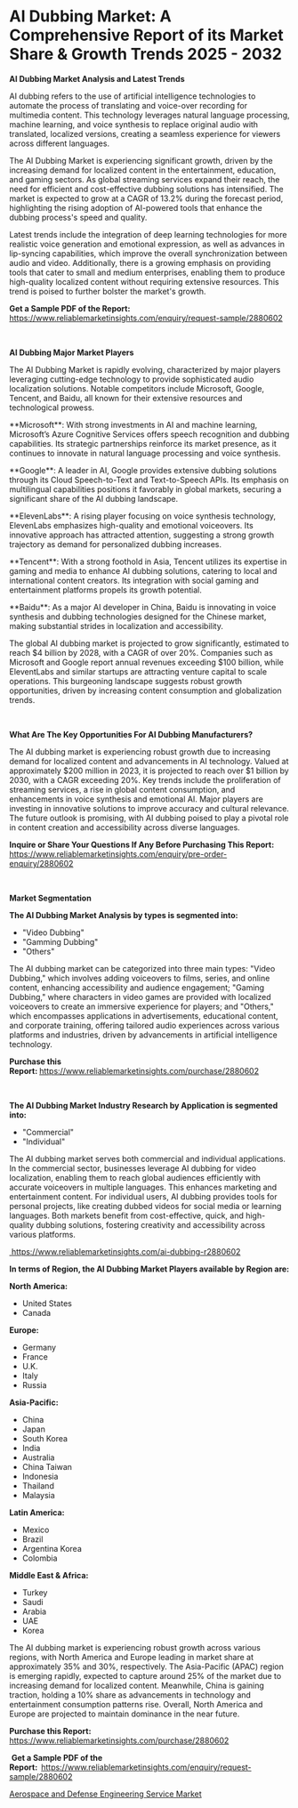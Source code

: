 <p><h1>AI Dubbing Market: A Comprehensive Report of its Market Share & Growth Trends 2025 - 2032</h1></p><p><strong>AI Dubbing Market Analysis and Latest Trends</strong></p>
<p><p>AI dubbing refers to the use of artificial intelligence technologies to automate the process of translating and voice-over recording for multimedia content. This technology leverages natural language processing, machine learning, and voice synthesis to replace original audio with translated, localized versions, creating a seamless experience for viewers across different languages. </p><p>The AI Dubbing Market is experiencing significant growth, driven by the increasing demand for localized content in the entertainment, education, and gaming sectors. As global streaming services expand their reach, the need for efficient and cost-effective dubbing solutions has intensified. The market is expected to grow at a CAGR of 13.2% during the forecast period, highlighting the rising adoption of AI-powered tools that enhance the dubbing process's speed and quality.</p><p>Latest trends include the integration of deep learning technologies for more realistic voice generation and emotional expression, as well as advances in lip-syncing capabilities, which improve the overall synchronization between audio and video. Additionally, there is a growing emphasis on providing tools that cater to small and medium enterprises, enabling them to produce high-quality localized content without requiring extensive resources. This trend is poised to further bolster the market's growth.</p></p>
<p><strong>Get a Sample PDF of the Report:&nbsp;</strong> <a href="https://www.reliablemarketinsights.com/enquiry/request-sample/2880602?utm_campaign=2631&utm_medium=2&utm_source=Github&utm_content=ia&utm_term=12032025&utm_id=ai-dubbing">https://www.reliablemarketinsights.com/enquiry/request-sample/2880602</a></p>
<p>&nbsp;</p>
<p><strong>AI Dubbing Major Market Players</strong></p>
<p><p>The AI Dubbing Market is rapidly evolving, characterized by major players leveraging cutting-edge technology to provide sophisticated audio localization solutions. Notable competitors include Microsoft, Google, Tencent, and Baidu, all known for their extensive resources and technological prowess.</p><p>**Microsoft**: With strong investments in AI and machine learning, Microsoft’s Azure Cognitive Services offers speech recognition and dubbing capabilities. Its strategic partnerships reinforce its market presence, as it continues to innovate in natural language processing and voice synthesis.</p><p>**Google**: A leader in AI, Google provides extensive dubbing solutions through its Cloud Speech-to-Text and Text-to-Speech APIs. Its emphasis on multilingual capabilities positions it favorably in global markets, securing a significant share of the AI dubbing landscape.</p><p>**ElevenLabs**: A rising player focusing on voice synthesis technology, ElevenLabs emphasizes high-quality and emotional voiceovers. Its innovative approach has attracted attention, suggesting a strong growth trajectory as demand for personalized dubbing increases.</p><p>**Tencent**: With a strong foothold in Asia, Tencent utilizes its expertise in gaming and media to enhance AI dubbing solutions, catering to local and international content creators. Its integration with social gaming and entertainment platforms propels its growth potential.</p><p>**Baidu**: As a major AI developer in China, Baidu is innovating in voice synthesis and dubbing technologies designed for the Chinese market, making substantial strides in localization and accessibility.</p><p>The global AI dubbing market is projected to grow significantly, estimated to reach $4 billion by 2028, with a CAGR of over 20%. Companies such as Microsoft and Google report annual revenues exceeding $100 billion, while EleventLabs and similar startups are attracting venture capital to scale operations. This burgeoning landscape suggests robust growth opportunities, driven by increasing content consumption and globalization trends.</p></p>
<p>&nbsp;</p>
<p><strong>What Are The Key Opportunities For AI Dubbing Manufacturers?</strong></p>
<p><p>The AI dubbing market is experiencing robust growth due to increasing demand for localized content and advancements in AI technology. Valued at approximately $200 million in 2023, it is projected to reach over $1 billion by 2030, with a CAGR exceeding 20%. Key trends include the proliferation of streaming services, a rise in global content consumption, and enhancements in voice synthesis and emotional AI. Major players are investing in innovative solutions to improve accuracy and cultural relevance. The future outlook is promising, with AI dubbing poised to play a pivotal role in content creation and accessibility across diverse languages.</p></p>
<p><strong>Inquire or Share Your Questions If Any Before Purchasing This Report:</strong> <a href="https://www.reliablemarketinsights.com/enquiry/pre-order-enquiry/2880602?utm_campaign=2631&utm_medium=2&utm_source=Github&utm_content=ia&utm_term=12032025&utm_id=ai-dubbing">https://www.reliablemarketinsights.com/enquiry/pre-order-enquiry/2880602</a></p>
<p>&nbsp;</p>
<p><strong>Market Segmentation</strong></p>
<p><strong>The AI Dubbing Market Analysis by types is segmented into:</strong></p>
<p><ul><li>"Video Dubbing"</li><li>"Gamming Dubbing"</li><li>"Others"</li></ul></p>
<p><p>The AI dubbing market can be categorized into three main types: "Video Dubbing," which involves adding voiceovers to films, series, and online content, enhancing accessibility and audience engagement; "Gaming Dubbing," where characters in video games are provided with localized voiceovers to create an immersive experience for players; and "Others," which encompasses applications in advertisements, educational content, and corporate training, offering tailored audio experiences across various platforms and industries, driven by advancements in artificial intelligence technology.</p></p>
<p><strong>Purchase this Report:&nbsp;</strong><a href="https://www.reliablemarketinsights.com/purchase/2880602?utm_campaign=2631&utm_medium=2&utm_source=Github&utm_content=ia&utm_term=12032025&utm_id=ai-dubbing">https://www.reliablemarketinsights.com/purchase/2880602</a></p>
<p>&nbsp;</p>
<p><strong>The AI Dubbing Market Industry Research by Application is segmented into:</strong></p>
<p><ul><li>"Commercial"</li><li>"Individual"</li></ul></p>
<p><p>The AI dubbing market serves both commercial and individual applications. In the commercial sector, businesses leverage AI dubbing for video localization, enabling them to reach global audiences efficiently with accurate voiceovers in multiple languages. This enhances marketing and entertainment content. For individual users, AI dubbing provides tools for personal projects, like creating dubbed videos for social media or learning languages. Both markets benefit from cost-effective, quick, and high-quality dubbing solutions, fostering creativity and accessibility across various platforms.</p></p>
<p><a href="https://www.reliablemarketinsights.com/ai-dubbing-r2880602?utm_campaign=2631&utm_medium=2&utm_source=Github&utm_content=ia&utm_term=12032025&utm_id=ai-dubbing">&nbsp;https://www.reliablemarketinsights.com/ai-dubbing-r2880602</a></p>
<p><strong>In terms of Region, the AI Dubbing Market Players available by Region are:</strong></p>
<p>
    <p> <strong> North America: </strong>
        <ul>
            <li>United States</li>
            <li>Canada</li>
        </ul>
        </p> 
    <p> <strong> Europe: </strong>
        <ul>
            <li>Germany</li>
            <li>France</li>
            <li>U.K.</li>
            <li>Italy</li>
            <li>Russia</li>
        </ul>
        </p> 
    <p> <strong> Asia-Pacific: </strong>
        <ul>
            <li>China</li>
            <li>Japan</li>
            <li>South Korea</li>
            <li>India</li>
            <li>Australia</li>
            <li>China Taiwan</li>
            <li>Indonesia</li>
            <li>Thailand</li>
            <li>Malaysia</li>
        </ul>
        </p> 
    <p> <strong> Latin America: </strong>
        <ul>
            <li>Mexico</li>
            <li>Brazil</li>
            <li>Argentina Korea</li>
            <li>Colombia</li>
        </ul>
        </p> 
    <p> <strong> Middle East & Africa: </strong>
        <ul>
            <li>Turkey</li>
            <li>Saudi</li>
            <li>Arabia</li>
            <li>UAE</li>
            <li>Korea</li>
        </ul>
    </p>
    </p>
<p><p>The AI dubbing market is experiencing robust growth across various regions, with North America and Europe leading in market share at approximately 35% and 30%, respectively. The Asia-Pacific (APAC) region is emerging rapidly, expected to capture around 25% of the market due to increasing demand for localized content. Meanwhile, China is gaining traction, holding a 10% share as advancements in technology and entertainment consumption patterns rise. Overall, North America and Europe are projected to maintain dominance in the near future.</p></p>
<p><strong>Purchase this Report: </strong><a href="https://www.reliablemarketinsights.com/purchase/2880602?utm_campaign=2631&utm_medium=2&utm_source=Github&utm_content=ia&utm_term=12032025&utm_id=ai-dubbing">https://www.reliablemarketinsights.com/purchase/2880602</a></p>
<p>&nbsp;<strong>Get a Sample PDF of the Report:&nbsp;&nbsp;</strong><a href="https://www.reliablemarketinsights.com/enquiry/request-sample/2880602?utm_campaign=2631&utm_medium=2&utm_source=Github&utm_content=ia&utm_term=12032025&utm_id=ai-dubbing">https://www.reliablemarketinsights.com/enquiry/request-sample/2880602</a></p>
<p><strong></strong></p>
<p><p><a href="https://github.com/shondapmbau/Market-Research-Report-List-1/blob/main/aerospace-and-defense-engineering-service-market.md?utm_campaign=2631&utm_medium=2&utm_source=Github&utm_content=ia&utm_term=12032025&utm_id=ai-dubbing">Aerospace and Defense Engineering Service Market</a></p></p>